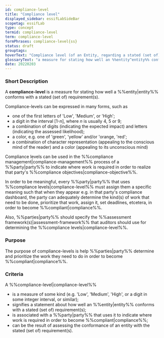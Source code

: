 ```yaml
---
id: compliance-level
title: "Compliance level"
displayed_sidebar: essifLabSideBar
scopetag: essifLab
type: concept
termid: compliance-level
term: compliance-level
formPhrases: compliance-level{ss}
status: draft
grouptags:
hoverText: "Compliance level (of an Entity, regarding a stated (set of) requirement(s)): a measure for stating how well the Entity conforms with the stated (set of) requirement(s)."
glossaryText: "a measure for stating how well an %%entity^entity%% conforms with a stated (set of) requirement(s)."
date: 20220203
---
```


### Short Description
A **compliance-level** is a measure for stating how well a %%entity|entity%% conforms with a stated (set of) requirement(s).

Compliance-levels can be expressed in many forms, such as
- one of the first letters of 'Low', 'Medium', or 'High';
- a digit in the interval [1-_n_], where _n_ is usually 4, 5 or 9;
- a combination of digits (indicating the expected impact) and letters (indicating the assessed likelihood);
- a color, e.g. one of 'green', 'yellow' and/or 'orange, 'red';
- a combination of character representation (appealing to the conscious mind of the reader) and a color (appealing to its unconscious mind)

Compliance levels can be used in the %%compliance management|compliance-management%% process of a %%party|party%% to indicate where work is required in order to realize that party's %%compliance objectives|compliance-objective%%.

In order to be meaningful, every %%party|party%% that uses %%compliance levels|compliance-level%% must assign them a specific meaning such that when they appear e.g. in that party's compliance dashboard, the party can adequately determine the kind(s) of work that need to be done, prioritize that work, assign it, set deadlines, etcetera, in order to become %%compliant|compliance%%.

Also, %%parties|party%% should specify the %%assessment framework(s)|assessment-framework%% that auditors should use for determining the %%compliance levels|compliance-level%%.

### Purpose
The purpose of compliance-levels is help %%parties|party%% determine and prioritize the work they need to do in order to become %%compliant|compliance%%.

### Criteria
A %%compliance-level|compliance-level%%
- is a measure of some kind (e.g. 'Low', 'Medium', 'High', or a digit in some integer interval, or similar);
- signifies a statement about how well an %%entity|entity%% conforms with a stated (set of) requirement(s);
- is associated with a %%party|party%% that uses it to indicate where work is required in order to become %%compliant|compliance%%;
- can be the result of assessing the conformance of an entity with the stated (set of) requirement(s).
